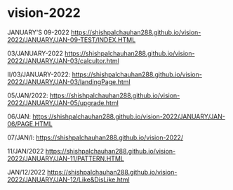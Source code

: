 # vision-2022
JANUARY'S 09-2022 
 https://shishpalchauhan288.github.io/vision-2022/JANUARY/JAN-09-TEST/INDEX.HTML
 
 
 03/JANUARY-2022  https://shishpalchauhan288.github.io/vision-2022/JANUARY/JAN-03/calcultor.html 
 
                   
II/03/JANUARY-2022:  https://shishpalchauhan288.github.io/vision-2022/JANUARY/JAN-03/landingPage.html
 
 
 
 05/JAN/2022:  https://shishpalchauhan288.github.io/vision-2022/JANUARY/JAN-05/upgrade.html
 
 
 06/JAN:      https://shishpalchauhan288.github.io/vision-2022/JANUARY/JAN-06/PAGE.HTML
 
 07/JAN/I:    https://shishpalchauhan288.github.io/vision-2022/
 
 
 
 
 
 11/JAN/2022  https://shishpalchauhan288.github.io/vision-2022/JANUARY/JAN-11/PATTERN.HTML




JAN/12/2022    https://shishpalchauhan288.github.io/vision-2022/JANUARY/JAN-12/Like&DisLike.html
